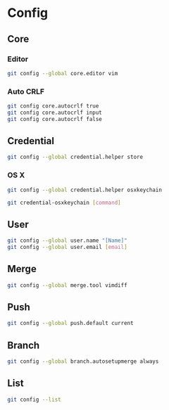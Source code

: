 # Config

## Core

### Editor

```sh
git config --global core.editor vim
```

### Auto CRLF

```sh
git config core.autocrlf true
git config core.autocrlf input
git config core.autocrlf false
```

## Credential

```sh
git config --global credential.helper store
```

### OS X

```sh
git config --global credential.helper osxkeychain
```

```sh
git credential-osxkeychain [command]
```

## User

```sh
git config --global user.name "[Name]"
git config --global user.email [email]
```

## Merge

```sh
git config --global merge.tool vimdiff
```

## Push

```sh
git config --global push.default current
```

## Branch

```sh
git config --global branch.autosetupmerge always
```

## List

```sh
git config --list
```
